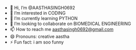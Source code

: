 - 👋 Hi, I’m @AASTHASINGH0692
- 👀 I’m interested in CODING
- 🌱 I’m currently learning PYTHON
- 💞️ I’m looking to collaborate on BIOMEDICAL ENGINEERING
- 📫 How to reach me aasthasingh0692@gmail.com
- 😄 Pronouns: creative aastha
- ⚡ Fun fact: i am soo funny 

<!---
AASTHASINGH0692/AASTHASINGH0692 is a ✨ special ✨ repository because its `README.md` (this file) appears on your GitHub profile.
You can click the Preview link to take a look at your changes.
--->
